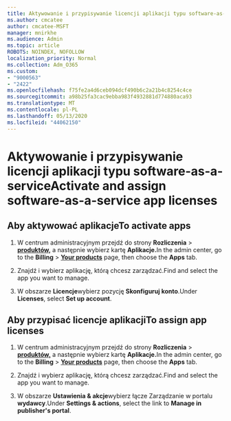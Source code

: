 ```yaml
---
title: Aktywowanie i przypisywanie licencji aplikacji typu software-as-a-service
ms.author: cmcatee
author: cmcatee-MSFT
manager: mnirkhe
ms.audience: Admin
ms.topic: article
ROBOTS: NOINDEX, NOFOLLOW
localization_priority: Normal
ms.collection: Adm_O365
ms.custom:
- "9000563"
- "2422"
ms.openlocfilehash: f75fe2a4d6ceb094dcf490b6c2a21b4c8254c4ce
ms.sourcegitcommit: a98b25fa3cac9ebba983f4932881d774880aca93
ms.translationtype: MT
ms.contentlocale: pl-PL
ms.lasthandoff: 05/13/2020
ms.locfileid: "44062150"
---
```

# <a name="activate-and-assign-software-as-a-service-app-licenses"></a><span data-ttu-id="7ce45-102">Aktywowanie i przypisywanie licencji aplikacji typu software-as-a-service</span><span class="sxs-lookup"><span data-stu-id="7ce45-102">Activate and assign software-as-a-service app licenses</span></span> 

## <a name="to-activate-apps"></a><span data-ttu-id="7ce45-103">Aby aktywować aplikacje</span><span class="sxs-lookup"><span data-stu-id="7ce45-103">To activate apps</span></span>

1. <span data-ttu-id="7ce45-104">W centrum administracyjnym przejdź do strony **Rozliczenia**  >  **[produktów,](https://go.microsoft.com/fwlink/p/?linkid=842054)** a następnie wybierz kartę **Aplikacje.**</span><span class="sxs-lookup"><span data-stu-id="7ce45-104">In the admin center, go to the **Billing** > **[Your products](https://go.microsoft.com/fwlink/p/?linkid=842054)** page, then choose the **Apps** tab.</span></span>

2. <span data-ttu-id="7ce45-105">Znajdź i wybierz aplikację, którą chcesz zarządzać.</span><span class="sxs-lookup"><span data-stu-id="7ce45-105">Find and select the app you want to manage.</span></span>

3. <span data-ttu-id="7ce45-106">W obszarze **Licencje**wybierz pozycję **Skonfiguruj konto**.</span><span class="sxs-lookup"><span data-stu-id="7ce45-106">Under **Licenses**, select **Set up account**.</span></span>  

## <a name="to-assign-app-licenses"></a><span data-ttu-id="7ce45-107">Aby przypisać licencje aplikacji</span><span class="sxs-lookup"><span data-stu-id="7ce45-107">To assign app licenses</span></span>

1. <span data-ttu-id="7ce45-108">W centrum administracyjnym przejdź do strony **Rozliczenia**  >  **[produktów,](https://go.microsoft.com/fwlink/p/?linkid=842054)** a następnie wybierz kartę **Aplikacje.**</span><span class="sxs-lookup"><span data-stu-id="7ce45-108">In the admin center, go to the **Billing** > **[Your products](https://go.microsoft.com/fwlink/p/?linkid=842054)** page, then choose the **Apps** tab.</span></span>

2. <span data-ttu-id="7ce45-109">Znajdź i wybierz aplikację, którą chcesz zarządzać.</span><span class="sxs-lookup"><span data-stu-id="7ce45-109">Find and select the app you want to manage.</span></span>  

3. <span data-ttu-id="7ce45-110">W obszarze **Ustawienia & akcje**wybierz łącze Zarządzanie w portalu **wydawcy**.</span><span class="sxs-lookup"><span data-stu-id="7ce45-110">Under **Settings & actions**, select the link to **Manage in publisher's portal**.</span></span>